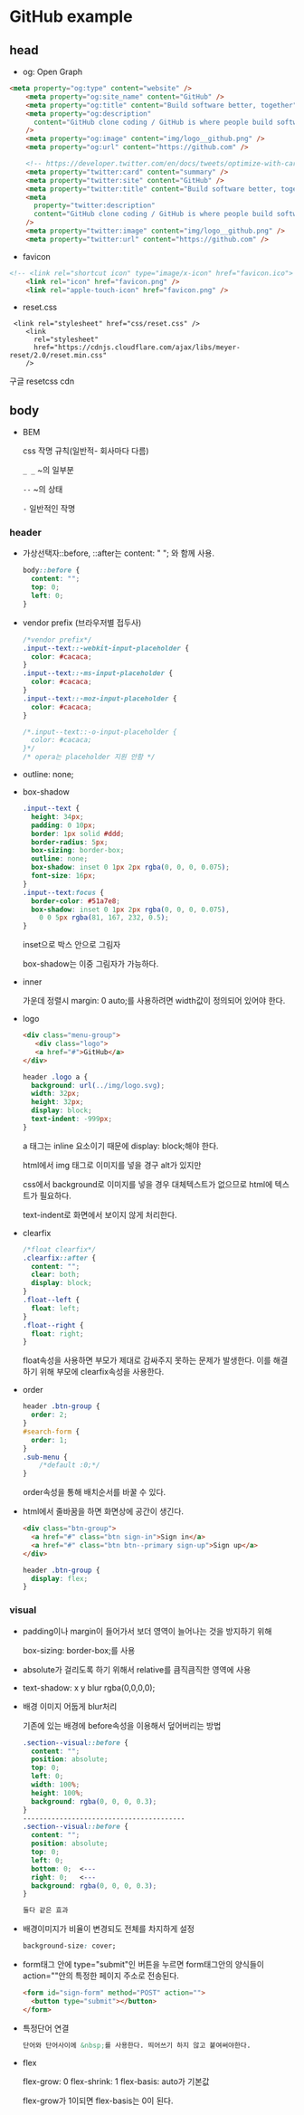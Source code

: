 # GitHub example



## head



- og: Open Graph

```html
<meta property="og:type" content="website" />
    <meta property="og:site_name" content="GitHub" />
    <meta property="og:title" content="Build software better, together" />
    <meta property="og:description"
      content="GitHub clone coding / GitHub is where people build software. More than 31 million people use GitHub to discover, fork, and contribute to over 100 million projects."
    />
    <meta property="og:image" content="img/logo__github.png" />
    <meta property="og:url" content="https://github.com" />

    <!-- https://developer.twitter.com/en/docs/tweets/optimize-with-cards/guides/getting-started.html -->
    <meta property="twitter:card" content="summary" />
    <meta property="twitter:site" content="GitHub" />
    <meta property="twitter:title" content="Build software better, together" />
    <meta
      property="twitter:description"
      content="GitHub clone coding / GitHub is where people build software. More than 31 million people use GitHub to discover, fork, and contribute to over 100 million projects."
    />
    <meta property="twitter:image" content="img/logo__github.png" />
    <meta property="twitter:url" content="https://github.com" />
```



- favicon

```html
<!-- <link rel="shortcut icon" type="image/x-icon" href="favicon.ico"> -->
    <link rel="icon" href="favicon.png" />
    <link rel="apple-touch-icon" href="favicon.png" />

```

- reset.css

```
 <link rel="stylesheet" href="css/reset.css" />
    <link
      rel="stylesheet"
      href="https://cdnjs.cloudflare.com/ajax/libs/meyer-reset/2.0/reset.min.css"
    />
```

구글 resetcss cdn



## body

- BEM 

  css 작명 규칙(일반적- 회사마다 다름)

  `_ _` ~의 일부분

  `--` ~의 상태

  `-` 일반적인 작명



### header

- 가상선택자::before, ::after는 content: " "; 와 함께 사용. 

  ```css
  body::before {
  	content: "";
  	top: 0;
  	left: 0;
  }
  ```

- vendor prefix (브라우저별 접두사)

  ```css
  /*vendor prefix*/
  .input--text::-webkit-input-placeholder {
    color: #cacaca;
  }
  .input--text::-ms-input-placeholder {
    color: #cacaca;
  }
  .input--text::-moz-input-placeholder {
    color: #cacaca;
  }
  
  /*.input--text::-o-input-placeholder {
    color: #cacaca;
  }*/
  /* opera는 placeholder 지원 안함 */
  
  ```

- outline: none;

- box-shadow

  ```css
  .input--text {
    height: 34px;
    padding: 0 10px;
    border: 1px solid #ddd;
    border-radius: 5px;
    box-sizing: border-box;
    outline: none;
    box-shadow: inset 0 1px 2px rgba(0, 0, 0, 0.075);
    font-size: 16px;
  }
  .input--text:focus {
    border-color: #51a7e8;
    box-shadow: inset 0 1px 2px rgba(0, 0, 0, 0.075),
      0 0 5px rgba(81, 167, 232, 0.5);
  }
  ```

  inset으로 박스 안으로 그림자

  box-shadow는 이중 그림자가 가능하다.

- inner 

  가운데 정렬시 margin: 0 auto;를 사용하려면 width값이 정의되어 있어야 한다.

- logo

  ```html
  <div class="menu-group">
     <div class="logo">
     <a href="#">GitHub</a>
  </div>
  ```

  

  ```css
  header .logo a {
    background: url(../img/logo.svg);
    width: 32px;
    height: 32px;
    display: block;
    text-indent: -999px;
  }
  ```

  a 태그는 inline 요소이기 때문에 display: block;해야 한다.

  html에서 img 태그로 이미지를 넣을 경구 alt가 있지만

  css에서 background로 이미지를 넣을 경우 대체텍스트가 없으므로 html에 텍스트가 필요하다.

  text-indent로 화면에서 보이지 않게 처리한다.

- clearfix

  ```css
  /*float clearfix*/
  .clearfix::after {
    content: "";
    clear: both;
    display: block;
  }
  .float--left {
    float: left;
  }
  .float--right {
    float: right;
  }
  ```

  float속성을 사용하면 부모가 제대로 감싸주지 못하는 문제가 발생한다. 이를 해결하기 위해 부모에 clearfix속성을 사용한다.

- order

  ```css
  header .btn-group {
    order: 2;
  }
  #search-form {
    order: 1;
  }
  .sub-menu {
      /*default :0;*/
  }
  
  ```

  order속성을 통해 배치순서를 바꿀 수 있다.

- html에서 줄바꿈을 하면 화면상에 공간이 생긴다.

  ```html
  <div class="btn-group">
    <a href="#" class="btn sign-in">Sign in</a>
    <a href="#" class="btn btn--primary sign-up">Sign up</a>
  </div>
  ```

  ```css
  header .btn-group {
    display: flex;
  }
  ```



### visual

- padding이나 margin이 들어가서 보더 영역이 늘어나는 것을 방지하기 위해

  box-sizing: border-box;를 사용

- absolute가 걸리도록 하기 위해서 relative를 큼직큼직한 영역에 사용

- text-shadow: x y blur rgba(0,0,0,0);

- 배경 이미지 어둡게 blur처리

  기존에 있는 배경에 before속성을 이용해서 덮어버리는 방법

  ```css
  .section--visual::before {
    content: "";
    position: absolute;
    top: 0;
    left: 0;
    width: 100%;
    height: 100%;
    background: rgba(0, 0, 0, 0.3);
  }
  ----------------------------------------
  .section--visual::before {
    content: "";
    position: absolute;
    top: 0;
    left: 0;
    bottom: 0;  <---
    right: 0;   <---
    background: rgba(0, 0, 0, 0.3);
  }
  
  둘다 같은 효과
  ```

- 배경이미지가 비율이 변경되도 전체를 차지하게 설정

  ```css
  background-size: cover;
  ```

- form태그 안에 type="submit"인 버튼을 누르면 form태그안의 양식들이 action=""안의 특정한 페이지 주소로 전송된다.

  ```html
  <form id="sign-form" method="POST" action="">
    <button type="submit"></button>
  </form>
  ```

- 특정단어 연결

  ```html
  단어와 단어사이에 &nbsp;를 사용한다. 띄어쓰기 하지 않고 붙여써야한다.
  ```

- flex 

  flex-grow: 0  flex-shrink: 1 flex-basis: auto가 기본값

  flex-grow가 1이되면 flex-basis는 0이 된다.

